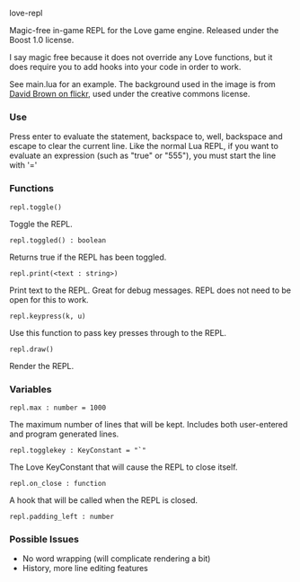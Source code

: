 love-repl

Magic-free in-game REPL for the Love game engine. Released under the Boost 1.0 license.

I say magic free because it does not override any Love functions, but it does require you to add hooks into your code
in order to work.

See main.lua for an example. The background used in the image is from [David Brown on
flickr](http://www.flickr.com/photos/shadowsofthesun/), used under the creative commons license.

### Use

Press enter to evaluate the statement, backspace to, well, backspace and escape to clear the current line.  Like the
normal Lua REPL, if you want to evaluate an expression (such as "true" or "555"), you must start the line with '='

### Functions

    repl.toggle()

Toggle the REPL.

    repl.toggled() : boolean

Returns true if the REPL has been toggled.

    repl.print(<text : string>)

Print text to the REPL. Great for debug messages. REPL does not need to be open for this to work.

    repl.keypress(k, u)

Use this function to pass key presses through to the REPL.

    repl.draw()

Render the REPL.

### Variables

    repl.max : number = 1000

The maximum number of lines that will be kept. Includes both user-entered and program generated lines.

    repl.togglekey : KeyConstant = "`" 

The Love KeyConstant that will cause the REPL to close itself. 

    repl.on_close : function

A hook that will be called when the REPL is closed. 

    repl.padding_left : number

### Possible Issues

- No word wrapping (will complicate rendering a bit)
- History, more line editing features
